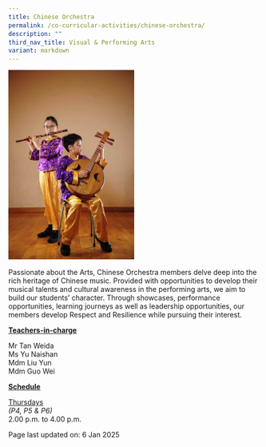 ```yaml
---
title: Chinese Orchestra
permalink: /co-curricular-activities/chinese-orchestra/
description: ""
third_nav_title: Visual & Performing Arts
variant: markdown
---
```

<img style="width: 50%;" src="/images/co.jpeg">
<p>Passionate about the Arts, Chinese Orchestra members delve deep into the rich heritage of Chinese music. Provided with opportunities to develop their musical talents and cultural awareness in the performing arts, we aim to build our students’ character.  Through showcases, performance opportunities, learning journeys as well as leadership opportunities, our members develop Respect and Resilience while pursuing their interest.</p>
<p><u><strong>Teachers-in-charge</strong></u></p>
<p>Mr Tan Weida<br>
Ms Yu Naishan<br>
Mdm Liu Yun<br>
Mdm Guo Wei</p>
<p><u><strong>Schedule</strong></u></p>
<p><u>Thursdays</u><br><em>(P4, P5 &amp; P6)</em><br>2.00 p.m. to 4.00 p.m.</p>
<p>Page last updated on: 6 Jan 2025</p>